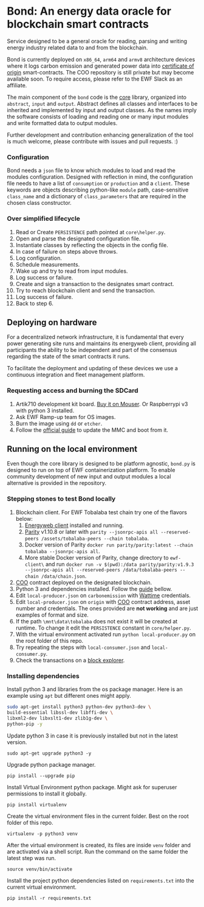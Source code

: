 # Bond: An energy data oracle for blockchain smart contracts
Service designed to be a general oracle for reading, parsing and writing energy industry related data to and from the blockchain.

Bond is currently deployed on `x86_64`, `arm64` and `armv8` architecture devices where it logs carbon emission and generated power data into [certificate of origin](https://github.com/energywebfoundation/certificate_of_origin) smart-contracts. The COO repository is still private but may become available soon. To require access, please refer to the EWF Slack as an affiliate.

The main component of the `bond` code is the [core](https://github.com/energywebfoundation/bond/tree/master/bond/core) library, organized into `abstract`, `input` and `output`. Abstract defines all classes and interfaces to be inherited and implemented by input and output classes. As the names imply the software consists of loading and reading one or many input modules and write formatted data to output modules.

Further development and contribution enhancing generalization of the tool is much welcome, please contribute with issues and pull requests. :)

### Configuration
Bond needs a `json` file to know which modules to load and read the modules configuration. Designed with reflection in mind, the configuration file needs to have a list of `consumption` or `production` and a `client`. These keywords are objects describing python-like `module` path, case-sensitive `class_name` and a dictionary of `class_parameters` that are required in the chosen class constructor.

### Over simplified lifecycle
1. Read or Create `PERSISTENCE` path pointed at `core\helper.py`.
2. Open and parse the designated configuration file.
3. Instantiate classes by reflecting the objects in the config file.
4. In case of failure on steps above throws.
5. Log configuration.
6. Schedule measurements.
7. Wake up and try to read from input modules.
8. Log success or failure.
9. Create and sign a transaction to the designates smart contract.
10. Try to reach blockchain client and send the transaction.
11. Log success of failure.
12. Back to step 6.

## Deploying on hardware
For a decentralized network infrastructure, it is fundamental that every power generating site runs and maintains its energyweb client, providing all participants the ability to be independent and part of the consensus regarding the state of the smart contracts it runs.

To facilitate the deployment and updating of these devices we use a continuous integration and fleet management platform.

### Requesting access and burning the SDCard
1. Artik710 development kit board. [Buy it on Mouser](https://www.mouser.de/ProductDetail/Samsung-ARTIK/SIP-KITNXE001?qs=sGAEpiMZZMve4%2fbfQkoj%252bITJFZOYkcE6OmmcL7bZCu8=). Or Raspberrypi v3 with python 3 installed.
2. Ask EWF Ramp-up team for OS images.
3. Burn the image using `dd` or `etcher`.
4. Follow the [official guide](https://developer.artik.io/documentation/developer-guide/update-image/updating-artik-image.html) to update the MMC and boot from it.

## Running on the local environment

Even though the core library is designed to be platform agnostic, `bond.py` is designed to run on top of EWF containerization platform. To enable community development of new input and output modules a local alternative is provided in the repository.

### Stepping stones to test Bond locally

1. Blockchain client. For EWF Tobalaba test chain try one of the flavors below:
    1. [Energyweb client](https://energyweb.org/blockchain/) installed and running.
    2. [Parity](https://github.com/paritytech/parity/releases)  v1.10.8 or later with `parity --jsonrpc-apis all --reserved-peers /assets/tobalaba-peers --chain tobalaba`.
    3. Docker version of Parity `docker run parity/parity:latest --chain tobalaba --jsonrpc-apis all`.
    4. More stable Docker version of Parity, change directory to `ewf-client\` and run `docker run -v $(pwd):/data parity/parity:v1.9.3 --jsonrpc-apis all --reserved-peers /data/tobalaba-peers --chain /data/chain.json`.
2. [COO](https://github.com/energywebfoundation/certificate_of_origin) contract deployed on the designated blockchain.
3. Python 3 and dependencies installed. Follow the [guide](#installing-dependencies) bellow.
4. Edit `local-producer.json` on `carbonemission` with [Wattime](http://watttime.org/) credentials.
5. Edit `local-producer.json` on `origin` with [COO](https://github.com/energywebfoundation/certificate_of_origin) contract address, asset number and credentials. The ones provided are **not working** and are just examples of format and size.
6. If the path `\mnt\data\tobalaba` does not exist it will be created at runtime. To change it edit the `PERSISTENCE` constant in `core/helper.py`.
7. With the virtual environment activated run `python local-producer.py` on the root folder of this repo.
8. Try repeating the steps with `local-consumer.json` and `local-consumer.py`.
9. Check the transactions on a [block explorer](https://tobalaba.etherscan.com/).

### Installing dependencies
Install python 3 and libraries from the os package manager. Here is an example using `apt` but different ones might apply.
```sh
sudo apt-get install python3 python-dev python3-dev \
build-essential libssl-dev libffi-dev \
libxml2-dev libxslt1-dev zlib1g-dev \
python-pip -y
```
Update python 3 in case it is previously installed but not in the latest version.
```
sudo apt-get upgrade python3 -y
```
Upgrade python package manager.
```
pip install --upgrade pip
```
Install Virtual Environment python package. Might ask for superuser permissions to install it globally.
```
pip install virtualenv
```
Create the virtual environment files in the current folder. Best on the root folder of this repo.
```
virtualenv -p python3 venv
```
After the virtual environment is created, its files are inside `venv` folder and are activated via a shell script. Run the command on the same folder the latest step was run.
```
source venv/bin/activate
```
Install the project python dependencies listed on `requirements.txt` into the current virtual environment.
```
pip install -r requirements.txt
```
